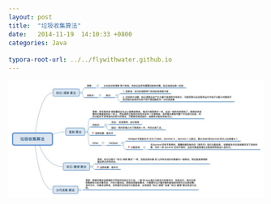 ```yaml
---
layout: post
title:  "垃圾收集算法"
date:   2014-11-19  14:10:33 +0800
categories: Java

typora-root-url: ../../flywithwater.github.io
---
```


![img](/assets/Java/垃圾收集算法.jpg)

